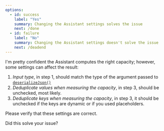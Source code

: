 ```yaml
---
options:
  - id: success
    label: "Yes"
    summary: Changing the Assistant settings solves the issue
    next: /done
  - id: failure
    label: "No"
    summary: Changing the Assistant settings doesn't solve the issue
    next: /deadend
---
```


I'm pretty confident the Assistant computes the right capacity; however, some settings can affect the result:

1. *Input type*, in step 1, should match the type of the argument passed to [`deserializeJson()`](/v6/api/json/deserializejson/)
2. *Deduplicate values when measuring the capacity*, in step 3, should be unchecked, most likely.
3. *Deduplicate keys when measuring the capacity*, in step 3, it should be unchecked if the keys are dynamic or if you used placeholders.

Please verify that these settings are correct.

Did this solve your issue?
